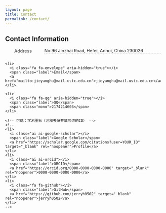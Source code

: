 ```yaml
---
layout: page
title: Contact
permalink: /contact/
---
```


<section class="contact" itemscope itemtype="https://schema.org/Person">
  <meta itemprop="name" content="Jieyang Hu">

  <h2>Contact Information</h2>

  <ul class="contact-list">
    <li>
      <i class="fa fa-map-marker" aria-hidden="true"></i>
      <span class="label">Address</span>
      <a itemprop="address" href="https://maps.google.com/?q=No.96+Jinzhai+Road,+Hefei,+Anhui,+China+230026" target="_blank" rel="noopener">
        No.96 Jinzhai Road, Hefei, Anhui, China 230026
      </a>
    </li>

    <li>
      <i class="fa fa-envelope" aria-hidden="true"></i>
      <span class="label">Email</span>
      <a href="mailto:jieyanghu@mail.ustc.edu.cn">jieyanghu@mail.ustc.edu.cn</a>
    </li>

    <li>
      <i class="fa fa-qq" aria-hidden="true"></i>
      <span class="label">QQ</span>
      <span class="mono">2174214603</span>
    </li>

    <!-- 可选：学术图标（注释去掉并填写你的ID） -->
    <!--
    <li>
      <i class="ai ai-google-scholar"></i>
      <span class="label">Google Scholar</span>
      <a href="https://scholar.google.com/citations?user=YOUR_ID" target="_blank" rel="noopener">Profile</a>
    </li>
    <li>
      <i class="ai ai-orcid"></i>
      <span class="label">ORCID</span>
      <a href="https://orcid.org/0000-0000-0000-0000" target="_blank" rel="noopener">0000-0000-0000-0000</a>
    </li>
    <li>
      <i class="fa fa-github"></i>
      <span class="label">GitHub</span>
      <a href="https://github.com/jerryh0502" target="_blank" rel="noopener">jerryh0502</a>
    </li>
    -->
  </ul>
</section>

<style>
/* 样式适配暗色模式 */
.contact { margin-top: 0.5rem; }
.contact-list { list-style: none; padding: 0; margin: 0; display: grid; gap: .75rem; }
.contact-list li { display: grid; grid-template-columns: 1.25rem auto 1fr; align-items: center; gap: .6rem; }
.contact-list i { opacity: .9; }
.contact-list .label { font-weight: 600; min-width: 5.5rem; color: var(--muted, #666); }
.contact-list a { text-decoration: none; border-bottom: 1px dashed rgba(127,127,127,.35); }
.contact-list a:hover { border-bottom-style: solid; }
.mono { font-family: ui-monospace, SFMono-Regular, Menlo, Monaco, Consolas, "Liberation Mono", monospace; }
@media (max-width: 560px) {
  .contact-list li { grid-template-columns: 1.25rem 5.5rem 1fr; align-items: start; }
}
</style>
